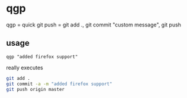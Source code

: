 qgp
===

qgp = quick git push = git add ., git commit "custom message", git push


## usage

`qgp "added firefox support"`

really executes

```bash
git add .
git commit -a -m "added firefox support"
git push origin master
```
